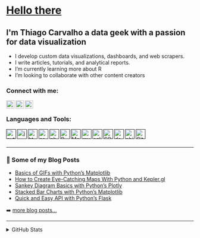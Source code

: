 # [Hello there](https://thumbs.gfycat.com/FreshGleamingFulmar-size_restricted.gif)

## I'm Thiago Carvalho a data geek with a passion for data visualization
  
- I develop custom data visualizations, dashboards, and web scrapers.
- I write articles, tutorials, and analytical reports.
- I’m currently learning more about R
- I’m looking to collaborate with other content creators
  
### Connect with me:

[<img align="left" alt="LinkedIn" width="22px" src="https://cdn.jsdelivr.net/npm/simple-icons@v3/icons/linkedin.svg" />][linkedin]
[<img align="left" alt="Twitter" width="22px" src="https://cdn.jsdelivr.net/npm/simple-icons@3.13.0/icons/reddit.svg" />][reddit]
[<img align="left" alt="Instagram" width="22px" src="https://cdn.jsdelivr.net/npm/simple-icons@3.13.0/icons/medium.svg" />][medium]

<br />

### Languages and Tools:

[<img align="left" alt="python" width="26px" src="https://www.flaticon.com/svg/static/icons/svg/919/919852.svg" />]() 
[<img align="left" alt="js" width="26px" src="https://www.flaticon.com/svg/static/icons/svg/919/919828.svg" />]() 
[<img align="left" alt="html" width="26px" src="https://www.flaticon.com/svg/static/icons/svg/919/919827.svg" />]() 
[<img align="left" alt="css" width="26px" src="https://www.flaticon.com/svg/static/icons/svg/919/919826.svg" />]() 
[<img align="left" alt="php" width="26px" src="https://www.flaticon.com/svg/static/icons/svg/919/919830.svg" />]() 
[<img align="left" alt="R" width="26px" src="https://www.vectorlogo.zone/logos/r-project/r-project-icon.svg" />]() 
[<img align="left" alt="MongoDB" width="26px" src="https://www.vectorlogo.zone/logos/mongodb/mongodb-icon.svg" />]() 
[<img align="left" alt="mysql" width="26px" src="https://www.flaticon.com/svg/static/icons/svg/919/919836.svg" />]() 
[<img align="left" alt="sqlite" width="26px" src="https://www.vectorlogo.zone/logos/sqlite/sqlite-icon.svg" />]() 
[<img align="left" alt="SQL" width="26px" src="https://www.flaticon.com/svg/static/icons/svg/3161/3161115.svg" />]() 
[<img align="left" alt="docker" width="26px" src="https://www.flaticon.com/svg/static/icons/svg/919/919853.svg" />]() 
[<img align="left" alt="pbi" width="26px" src="https://www.vectorlogo.zone/logos/microsoft_powerbi/microsoft_powerbi-icon.svg" />]() 
[<img align="left" alt="Github" width="26px" src="https://www.flaticon.com/svg/static/icons/svg/2111/2111425.svg" />]()


<br />
<br />

---

### 📕 Some of my Blog Posts

<!-- BLOG-POST-LIST:START -->
- [Basics of GIFs with Python’s Matplotlib](https://towardsdatascience.com/basics-of-gifs-with-pythons-matplotlib-54dd544b6f30)
- [How to Create Eye-Catching Maps With Python and Kepler.gl](https://medium.com/nightingale/how-to-create-eye-catching-maps-with-python-and-kepler-gl-e7e897eff8ac)
- [Sankey Diagram Basics with Python’s Plotly](https://towardsdatascience.com/sankey-diagram-basics-with-pythons-plotly-7a13d557401a)
- [Stacked Bar Charts with Python’s Matplotlib](https://towardsdatascience.com/stacked-bar-charts-with-pythons-matplotlib-f4020e4eb4a7)
- [Quick and Easy API with Python’s Flask](https://medium.com/python-in-plain-english/quick-and-easy-api-with-pythons-flask-dbf9eef79acc)
<!-- BLOG-POST-LIST:END -->

➡️ [more blog posts...](https://thiago-bernardes-carvalho.medium.com/)

---

<details>
  <summary>GitHub Stats</summary>

  <img align="left" alt="codeSTACKr's GitHub Stats" src="https://github-readme-stats.vercel.app/api?username=thiagobc23&show_icons=true&hide_border=true" />

</details>

[medium]: https://thiago-bernardes-carvalho.medium.com/
[reddit]: https://www.reddit.com/user/thiagobc23
[linkedin]: https://www.linkedin.com/in/thiagobcarvalho/
